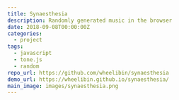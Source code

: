 ```yaml
---
title: Synaesthesia
description: Randomly generated music in the browser
date: 2018-09-08T00:00:00Z
categories:
  - project
tags:
  - javascript
  - tone.js
  - random
repo_url: https://github.com/wheelibin/synaesthesia
demo_url: https://wheelibin.github.io/synaesthesia/
main_image: images/synaesthesia.png
---
```

